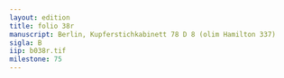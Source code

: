 ```yaml
---
layout: edition
title: folio 38r
manuscript: Berlin, Kupferstichkabinett 78 D 8 (olim Hamilton 337)
sigla: B
iip: b038r.tif
milestone: 75
---
```

